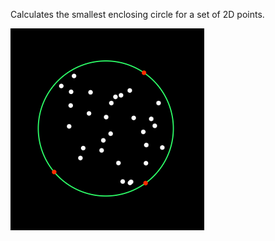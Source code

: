 Calculates the smallest enclosing circle for a set of 2D points.

![image](https://raw.githubusercontent.com/schnellebuntebilder/VL.SmallestCircle/refs/heads/main/.github/workflows/screenshot.png)
